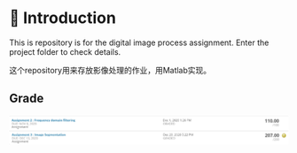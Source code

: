 # 📕 Introduction

This is repository is for the digital image process assignment. Enter the project folder to check details.

这个repository用来存放影像处理的作业，用Matlab实现。



## Grade

<div  align="center"><kbd>    
    <img src="./grade.png" align=center />
</kbd></div><br>

